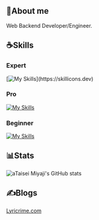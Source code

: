 ## 🏀About me

Web Backend Developer/Engineer.

## ☕️Skills

### Expert

[![My Skills](https://skillicons.dev/icons?i=php,laravel,)](https://skillicons.dev)

### Pro

[![My Skills](https://skillicons.dev/icons?i=html,css,js,ts,nodejs,vue,nuxt,react,next,vite,git,gitlab,github,docker,mysql,prisma,ruby,rails,&perline=6)](https://skillicons.dev)

### Beginner

[![My Skills](https://skillicons.dev/icons?i=astro,tailwind,netlify,planetscale,prisma)](https://skillicons.dev)

## 📊Stats

![aTaisei Miyaji's GitHub stats](https://github-readme-stats.vercel.app/api?username=taiseimiyaji&show_icons=true&theme=transparent)

## ✍️Blogs

[Lyricrime.com](https://www.lyricrime.com/)
<!--
**taiseimiyaji/taiseimiyaji** is a ✨ _special_ ✨ repository because its `README.md` (this file) appears on your GitHub profile.

Here are some ideas to get you started:

- 🔭 I’m currently working on ...
- 🌱 I’m currently learning ...
- 👯 I’m looking to collaborate on ...
- 🤔 I’m looking for help with ...
- 💬 Ask me about ...
- 📫 How to reach me: ...
- 😄 Pronouns: ...
- ⚡ Fun fact: ...
-->
